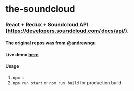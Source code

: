 # the-soundcloud
### React + Redux + Soundcloud API (https://developers.soundcloud.com/docs/api/).
#### The original repos was from [@andrewngu](https://github.com/andrewngu/sound-redux)
#### Live demo [here](https://nttanh6299.github.io/the-soundcloud)
#### Usage
1. `npm i`
2. `npm run start` or `npm run build` for production build
